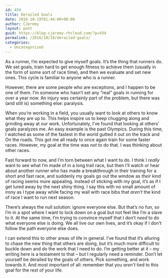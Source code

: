 ```yaml
---
id: 434
title: Derailed Goals
date: 2016-10-19T01:44:00+00:00
author: CJeremy
layout: post
guid: https://blog-cjeremy.rhcloud.com/?p=434
permalink: /2016/10/19/derailed-goals/
categories:
  - Uncategorized
---
```

As a runner, I&#8217;m expected to give myself goals. It&#8217;s the thing that runners do. We set goals, train hard to get enough fitness to achieve them (usually in the form of some sort of race time), and then we evaluate and set new ones. This cycle is familiar to anyone who is a runner.

However, there are some people who are exceptions, and I happen to be one of them. I&#8217;m someone who hasn&#8217;t set any &#8220;real&#8221; goals in running for over a year now. An injury was certainly part of the problem, but there was (and still is) something else: paralysis.

When you&#8217;re working in a field, you usually want to look at others to know what they are up to. This helps inspire us to keep chugging along and grinding away at our work. Unfortunately, I&#8217;ve found that looking at others&#8217; goals paralyzes me. An easy example is the past Olympics. During this time, I watched as some of the fastest in the world gutted it out on the track and On the roads. This got me all ready to once again train for some faster races. However, my goal at the time was _not_ to do that. I was thinking about other races.

Fast forward to now, and I&#8217;m torn between what I want to do. I think I _really_ want to see what I&#8217;m made of in a long trail race, but then I&#8217;ll watch or hear about another runner who has made a breakthrough in their training for a short and fast race, and suddenly my goals go out the window as _their_ kind of racing seems more appealing. Instead of sticking with my goal, it&#8217;s as if I get lured away by the next shiny thing. I say this with no small amount of irony as I type away while facing my wall with race bibs that _aren&#8217;t_ the kind of race I want to run next season.

There&#8217;s always the null solution: ignore everyone else. But that&#8217;s no fun, so I&#8217;m in a spot where I want to lock down on a goal but not feel like I&#8217;m a slave to it. At the same time, I&#8217;m trying to convince myself that I don&#8217;t _need_ to do what everyone else is doing. We all live our own lives, and it&#8217;s okay if I don&#8217;t follow the path everyone else does.

I can extend this to other areas of life in general. I&#8217;ve found that it&#8217;s alluring to chase the new thing that others are doing, but it&#8217;s much more difficult to buckle down and do the work that _I_ need to do. I&#8217;m getting better at it &#8211; my writing here is a testament to that &#8211; but I regularly need a reminder. Don&#8217;t let yourself be derailed by the goals of others. Pick something, and work towards it. And most important of all: remember that you _aren&#8217;t_ tied to this goal for the rest of your life.